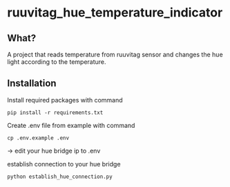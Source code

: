 # ruuvitag_hue_temperature_indicator

## What?
A project that reads temperature from ruuvitag sensor and changes the hue light
according to the temperature.

## Installation
Install required packages with command

`pip install -r requirements.txt`

Create .env file from example with command

`cp .env.example .env`

-> edit your hue bridge ip to .env

establish connection to your hue bridge

`python establish_hue_connection.py`
